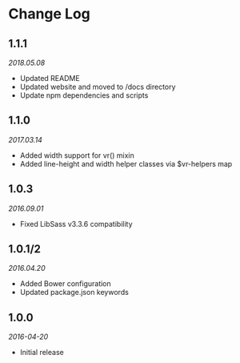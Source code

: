# Change Log

## 1.1.1

*2018.05.08*

- Updated README
- Updated website and moved to /docs directory
- Update npm dependencies and scripts

## 1.1.0

*2017.03.14*

- Added width support for vr() mixin
- Added line-height and width helper classes via $vr-helpers map

## 1.0.3

*2016.09.01*

- Fixed LibSass v3.3.6 compatibility

## 1.0.1/2

*2016.04.20*

- Added Bower configuration
- Updated package.json keywords

## 1.0.0

*2016-04-20*

- Initial release
